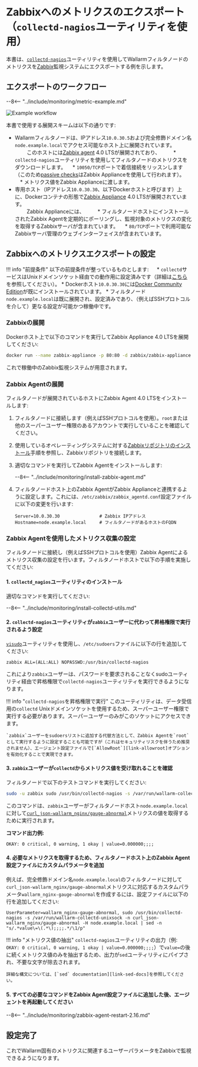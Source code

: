 [img-zabbix-scheme]:        ../../images/monitoring/zabbix-scheme.png

[link-zabbix]:              https://www.zabbix.com/
[link-collectd-nagios]:     https://collectd.org/wiki/index.php/Collectd-nagios
[link-zabbix-agent]:        https://www.zabbix.com/zabbix_agent
[link-zabbix-passive]:      https://www.zabbix.com/documentation/4.0/manual/appendix/items/activepassive
[link-zabbix-app]:          https://hub.docker.com/r/zabbix/zabbix-appliance
[link-docker-ce]:           https://docs.docker.com/install/
[link-zabbix-repo]:         https://www.zabbix.com/download
[link-allowroot]:           https://www.zabbix.com/documentation/4.0/manual/appendix/config/zabbix_agentd
[link-sed-docs]:            https://www.gnu.org/software/sed/manual/sed.html#sed-script-overview
[link-visudo]:              https://www.sudo.ws/man/1.8.17/visudo.man.html
[link-metric]:              available-metrics.md#number-of-requests

[doc-unixsock]:             fetching-metrics.md#exporting-metrics-using-the-collectd-nagios-utility

# Zabbixへのメトリクスのエクスポート（`collectd-nagios`ユーティリティを使用）

本書は、[`collectd-nagios`][link-collectd-nagios]ユーティリティを使用してWallarmフィルタノードのメトリクスを[Zabbix][link-zabbix]監視システムにエクスポートする例を示します。

##  エクスポートのワークフロー

--8<-- "../include/monitoring/metric-example.md"

![Example workflow][img-zabbix-scheme]

本書で使用する展開スキームは以下の通りです:
* Wallarmフィルタノードは、IPアドレス`10.0.30.5`および完全修飾ドメイン名`node.example.local`でアクセス可能なホスト上に展開されています。  
　
　このホストには[Zabbix agent][link-zabbix-agent] 4.0 LTSが展開されており、
　
　* `collectd-nagios`ユーティリティを使用してフィルタノードのメトリクスをダウンロードします。
　* `10050/TCP`ポートで着信接続をリッスンします（このため[passive checks][link-zabbix-passive]はZabbix Applianceを使用して行われます）。
　* メトリクス値をZabbix Applianceに渡します。
　
* 専用ホスト（IPアドレス`10.0.30.30`、以下Dockerホストと呼びます）上に、Dockerコンテナの形態で[Zabbix Appliance][link-zabbix-app] 4.0 LTSが展開されています。  
　
　Zabbix Applianceには、
　
　* フィルタノードホストにインストールされたZabbix Agentを定期的にポーリングし、監視対象のメトリクスの変化を取得するZabbixサーバが含まれています。
　* `80/TCP`ポートで利用可能なZabbixサーバ管理のウェブインターフェイスが含まれています。

## Zabbixへのメトリクスエクスポートの設定

!!! info "前提条件"
    以下の前提条件が整っているものとします:
　
    * `collectd`サービスはUnixドメインソケット経由での動作用に設定済みです（詳細は[こちら][doc-unixsock]を参照してください）。
    * Dockerホスト`10.0.30.30`には[Docker Community Edition][link-docker-ce]が既にインストールされています。
    * フィルタノード`node.example.local`は既に展開され、設定済みであり、（例えばSSHプロトコルを介して）更なる設定が可能かつ稼働中です。

### Zabbixの展開

Dockerホスト上で以下のコマンドを実行してZabbix Appliance 4.0 LTSを展開してください:

``` bash
docker run --name zabbix-appliance -p 80:80 -d zabbix/zabbix-appliance:alpine-4.0-latest
```

これで稼働中のZabbix監視システムが用意されます。

### Zabbix Agentの展開

フィルタノードが展開されているホストにZabbix Agent 4.0 LTSをインストールします:
1.  フィルタノードに接続します（例えばSSHプロトコルを使用）。`root`または他のスーパーユーザー権限のあるアカウントで実行していることを確認してください。
2.  使用しているオペレーティングシステムに対する[Zabbixリポジトリのインストール][link-zabbix-repo]手順を参照し、Zabbixリポジトリを接続します。
3.  適切なコマンドを実行してZabbix Agentをインストールします:

    --8<-- "../include/monitoring/install-zabbix-agent.md"

4.  フィルタノードホスト上のZabbix AgentがZabbix Applianceと連携するように設定します。これには、`/etc/zabbix/zabbix_agentd.conf`設定ファイルに以下の変更を行います:
   
    ```
    Server=10.0.30.30			    # Zabbix IPアドレス
    Hostname=node.example.local		# フィルタノードがあるホストのFQDN
    ```

### Zabbix Agentを使用したメトリクス収集の設定

フィルタノードに接続し（例えばSSHプロトコルを使用）Zabbix Agentによるメトリクス収集の設定を行います。フィルタノードホストで以下の手順を実施してください:

#### 1. `collectd_nagios`ユーティリティのインストール

適切なコマンドを実行してください:

--8<-- "../include/monitoring/install-collectd-utils.md"

#### 2. `collectd-nagios`ユーティリティが`zabbix`ユーザーに代わって昇格権限で実行されるよう設定

[`visudo`][link-visudo]ユーティリティを使用し、`/etc/sudoers`ファイルに以下の行を追加してください:
    
```
zabbix ALL=(ALL:ALL) NOPASSWD:/usr/bin/collectd-nagios
```
    
これにより`zabbix`ユーザーは、パスワードを要求されることなくsudoユーティリティ経由で昇格権限で`collectd-nagios`ユーティリティを実行できるようになります。

!!! info "`collectd-nagios`を昇格権限で実行"
    このユーティリティは、データ受信用の`collectd` Unixドメインソケットを使用するため、スーパーユーザー権限で実行する必要があります。スーパーユーザーのみがこのソケットにアクセスできます。
    
    `zabbix`ユーザーをsudoersリストに追加する代替方法として、Zabbix Agentを`root`として実行するように設定することも可能ですが（これはセキュリティリスクを伴うため推奨されません）、エージェント設定ファイルで[`AllowRoot`][link-allowroot]オプションを有効化することで実現できます。
        
#### 3. `zabbix`ユーザーが`collectd`からメトリクス値を受け取れることを確認

フィルタノードで以下のテストコマンドを実行してください:
    
``` bash
sudo -u zabbix sudo /usr/bin/collectd-nagios -s /var/run/wallarm-collectd-unixsock -n curl_json-wallarm_nginx/gauge-abnormal -H node.example.local
```

このコマンドは、`zabbix`ユーザーがフィルタノードホスト`node.example.local`に対して[`curl_json-wallarm_nginx/gauge-abnormal`][link-metric]メトリクスの値を取得するために実行されます。
    
**コマンド出力例:**

```
OKAY: 0 critical, 0 warning, 1 okay | value=0.000000;;;;
```
    
#### 4. 必要なメトリクスを取得するため、フィルタノードホスト上のZabbix Agent設定ファイルにカスタムパラメータを追加

例えば、完全修飾ドメイン名`node.example.local`のフィルタノードに対して`curl_json-wallarm_nginx/gauge-abnormal`メトリクスに対応するカスタムパラメータ`wallarm_nginx-gauge-abnormal`を作成するには、設定ファイルに以下の行を追加してください:
   
```
UserParameter=wallarm_nginx-gauge-abnormal, sudo /usr/bin/collectd-nagios -s /var/run/wallarm-collectd-unixsock -n curl_json-wallarm_nginx/gauge-abnormal -H node.example.local | sed -n "s/.*value\=\(.*\);;;;.*/\1/p"
```
    
!!! info "メトリクス値の抽出"
    `collectd-nagios`ユーティリティの出力（例: `OKAY: 0 critical, 0 warning, 1 okay | value=0.000000;;;;`）で`value=`の後に続くメトリクス値のみを抽出するため、出力が`sed`ユーティリティにパイプされ、不要な文字が除去されます。
    
    詳細な構文については、[`sed` documentation][link-sed-docs]を参照してください。

#### 5. すべての必要なコマンドをZabbix Agent設定ファイルに追加した後、エージェントを再起動してください

--8<-- "../include/monitoring/zabbix-agent-restart-2.16.md"

## 設定完了

これでWallarm固有のメトリクスに関連するユーザーパラメータをZabbixで監視できるようになります。